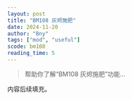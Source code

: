 ```yaml
---
layout: post
title: "BM108 灰烬施肥"
date: 2024-11-20
author: "Bny"
tags: ["mod", "useful"]
scode: bm108
reading_time: 5
---
```


> 帮助你了解“BM108 灰烬施肥”功能...

内容后续填充。
